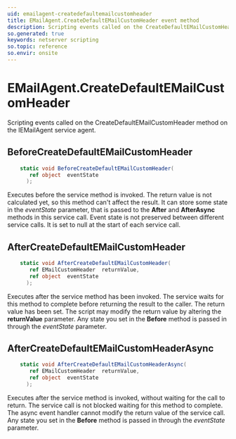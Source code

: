 ```yaml
---
uid: emailagent-createdefaultemailcustomheader
title: EMailAgent.CreateDefaultEMailCustomHeader event method
description: Scripting events called on the CreateDefaultEMailCustomHeader method on the EMailAgent service agent.
so.generated: true
keywords: netserver scripting
so.topic: reference
so.envir: onsite
---
```

# EMailAgent.CreateDefaultEMailCustomHeader

Scripting events called on the <see cref='M:IEMailAgent.CreateDefaultEMailCustomHeader'>CreateDefaultEMailCustomHeader</see> method on the <see cref='IEMailAgent'>IEMailAgent</see>  service agent.

## BeforeCreateDefaultEMailCustomHeader
```cs
    static void BeforeCreateDefaultEMailCustomHeader(
       ref object  eventState
      );
```
Executes before the service method is invoked.
The return value is not calculated yet, so this method can't affect the result.
It can store some state in the *eventState* parameter, that is passed to the **After** and **AfterAsync** methods in this service call.
Event state is not preserved between different service calls. It is set to null at the start of each service call.
## AfterCreateDefaultEMailCustomHeader
```cs
    static void AfterCreateDefaultEMailCustomHeader(
       ref EMailCustomHeader  returnValue,
       ref object  eventState
      );
```
Executes after the service method has been invoked. The service waits for this method to complete before returning the result to the caller.
The return value has been set. The script may modify the return value by altering the **returnValue** parameter.
Any state you set in the **Before** method is passed in through the *eventState* parameter.
## AfterCreateDefaultEMailCustomHeaderAsync
```cs
    static void AfterCreateDefaultEMailCustomHeaderAsync(
       ref EMailCustomHeader  returnValue,
       ref object  eventState
      );
```
Executes after the service method is invoked, without waiting for the call to return.
The service call is not blocked waiting for this method to complete.
The async event handler cannot modify the return value of the service call.
Any state you set in the **Before** method is passed in through the *eventState* parameter.


